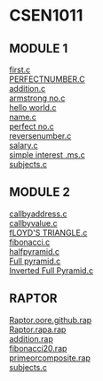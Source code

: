 # CSEN1011

## MODULE 1


[first.c](https://github.com/MohanaSainidugonda/CSEN1011/blob/ece64928a859e61987308a6f897c7811135e67bf/first.c)<br />
[PERFECTNUMBER.C](https://github.com/MohanaSainidugonda/CSEN1011.MS/blob/887ad02f278c24194e7f0c1de61e14a32a0ee491/PERFECTNUMBER.C)<br/>
[addition.c](https://github.com/MohanaSainidugonda/CSEN1011.MS/blob/887ad02f278c24194e7f0c1de61e14a32a0ee491/addition.c)<br/>
[armstrong no.c](https://github.com/MohanaSainidugonda/CSEN1011.MS/blob/887ad02f278c24194e7f0c1de61e14a32a0ee491/armstrong%20no.c)<br/>
[hello world.c](https://github.com/MohanaSainidugonda/CSEN1011.MS/blob/887ad02f278c24194e7f0c1de61e14a32a0ee491/hello%20world.c)<br/>
[name.c](https://github.com/MohanaSainidugonda/CSEN1011.MS/blob/887ad02f278c24194e7f0c1de61e14a32a0ee491/name.c)<br/>
[perfect no.c](https://github.com/MohanaSainidugonda/CSEN1011.MS/blob/887ad02f278c24194e7f0c1de61e14a32a0ee491/perfect%20no.c)<br/>
[reversenumber.c](https://github.com/MohanaSainidugonda/CSEN1011.MS/blob/887ad02f278c24194e7f0c1de61e14a32a0ee491/reversenumber.c)<br/>
[salary.c](https://github.com/MohanaSainidugonda/CSEN1011.MS/blob/887ad02f278c24194e7f0c1de61e14a32a0ee491/salary.c)<br/>
[simple interest .ms.c](https://github.com/MohanaSainidugonda/CSEN1011.MS/blob/887ad02f278c24194e7f0c1de61e14a32a0ee491/simple%20interest%20%20.ms.c)<br/>
[subjects.c](https://github.com/MohanaSainidugonda/CSEN1011.MS/blob/887ad02f278c24194e7f0c1de61e14a32a0ee491/subjects.c)<br/>

## MODULE 2


[callbyaddress.c](https://github.com/MohanaSainidugonda/CSEN1011.MS/blob/887ad02f278c24194e7f0c1de61e14a32a0ee491/callbyaddress.c)<br/>
[callbyvalue.c](https://github.com/MohanaSainidugonda/CSEN1011.MS/blob/887ad02f278c24194e7f0c1de61e14a32a0ee491/callbyvalue.c)<br/>
[fLOYD'S TRIANGLE.c](https://github.com/MohanaSainidugonda/CSEN1011.MS/blob/887ad02f278c24194e7f0c1de61e14a32a0ee491/fLOYD'S%20TRIANGLE.c)<br/>
[fibonacci.c](https://github.com/MohanaSainidugonda/CSEN1011.MS/blob/887ad02f278c24194e7f0c1de61e14a32a0ee491/fibonacci.c)<br/>
[halfpyramid.c](https://github.com/MohanaSainidugonda/CSEN1011.MS/blob/887ad02f278c24194e7f0c1de61e14a32a0ee491/halfpyramid.c)<br/>
[Full pyramid.c](https://github.com/MohanaSainidugonda/CSEN1011/blob/4b0011aa8e76ea5bdaa1d12371c3daaa81e04d9d/Full%20pyramid.c)<br />
[Inverted Full Pyramid.c](https://github.com/MohanaSainidugonda/CSEN1011.MS/blob/887ad02f278c24194e7f0c1de61e14a32a0ee491/Inverted%20Full%20Pyramid.c)<br/>

## RAPTOR

[Raptor.oore.github.rap](https://github.com/MohanaSainidugonda/CSEN1011.MS/blob/6b9529f3b13af7c5871505926367b20fc162854f/Raptor.oore.github.rap)<br/>
[Raptor.rapa.rap](https://github.com/MohanaSainidugonda/CSEN1011.MS/blob/6b9529f3b13af7c5871505926367b20fc162854f/Raptor.rapa.rap)<br/>
[addition.rap](https://github.com/MohanaSainidugonda/CSEN1011.MS/blob/6b9529f3b13af7c5871505926367b20fc162854f/addition.rap)<br/>
[fibonacci20.rap](https://github.com/MohanaSainidugonda/CSEN1011.MS/blob/6b9529f3b13af7c5871505926367b20fc162854f/fibonacci20.rap)<br/>
[primeorcomposite.rap](https://github.com/MohanaSainidugonda/CSEN1011.MS/blob/6b9529f3b13af7c5871505926367b20fc162854f/primeorcomposite.rap)<br/>
[subjects.c](https://github.com/MohanaSainidugonda/CSEN1011.MS/blob/6b9529f3b13af7c5871505926367b20fc162854f/subjects.c)<br/>
